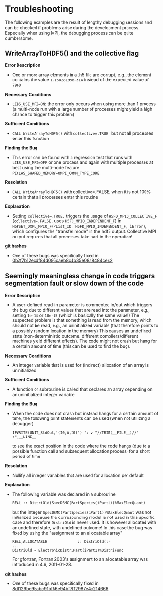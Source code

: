 # Troubleshooting
The following examples are the result of lengthy debugging sessions and can be checked if problems arise during the development
process. Especially when using MPI, the debugging process can be quite cumbersome.


## WriteArrayToHDF5() and the collective flag
**Error Description**
- One or more array elements in a .h5 file are corrupt, e.g., the element contains the value `1.16828195e-314` instead of the expected
value of `7960`

**Necessary Conditions**
- `LIBS_USE_MPI=ON`: the error only occurs when using more than 1 process (a multi-node run with a large number of processes
  might yield a high chance to trigger this problem)

**Sufficient Conditions**
- `CALL WriteArrayToHDF5()` with `collective=.TRUE.` but not all processes enter this function

**Finding the Bug**
- This error can be found with a regression test that runs with `LIBS_USE_MPI=OFF` or one process and again with multiple processes
at best using the multi-node feature `PICLAS_SHARED_MEMORY=OMPI_COMM_TYPE_CORE`

**Resolution**
- `CALL WriteArrayToHDF5()` with collective=.FALSE. when it is not 100% certain that all processes enter this routine

**Explanation**
- Setting `collective=.TRUE.` triggers the usage of `H5FD_MPIO_COLLECTIVE_F` (`collective=.FALSE.` uses `H5FD_MPIO_INDEPENDENT_F`) in
  `H5PSET_DXPL_MPIO_F(PList_ID, H5FD_MPIO_INDEPENDENT_F, iError)`, which configures the "transfer mode" in the hdf5 output.
  Collective MPI output requires that all processes take part in the operation!

**git hashes**
- One of these bugs was specifically fixed in
  [0b2f7b12ecdf84d095caeb8c4b35e08a8484ce42](https://github.com/piclas-framework/piclas/commit/0b2f7b12ecdf84d095caeb8c4b35e08a8484ce42)


## Seemingly meaningless change in code triggers segmentation fault or slow down of the code
**Error Description**
- A user-defined read-in parameter is commented in/out which triggers the bug due to different values that are read into the
  parameter, e.g., setting `1e-14` or `10e-15` (which is basically the same value!)
  The suspected problem is that something is read from the memory, which should not be read, e.g., an uninitialized variable
  (that therefore points to a possibly random location in the memory)
  This causes an undefined state (non-deterministic outcome, different compilers/different machines yield different effects).
  The code might not crash but hang for a certain amount of time (this can be used to find the bug).

**Necessary Conditions**
- An integer variable that is used for (indirect) allocation of an array is uninitialized

**Sufficient Conditions**
- A function or subroutine is called that declares an array depending on an uninitialized integer variable

**Finding the Bug**
- When the code does not crash but instead hangs for a certain amount of time, the following print statements can be used (when not
  utilizing a debugger)

      IPWRITE(UNIT_StdOut,'(I0,A,I0)') ": v "//TRIM(__FILE__)//" +",__LINE__

  to see the exact position in the code where the code hangs (due to a possible function call and subsequent allocation process)
  for a short period of time

**Resolution**
- Nullify all integer variables that are used for allocation per default

**Explanation**
- The following variable was declared in a subroutine

      REAL :: DistriOld(SpecDSMC(PartSpecies(iPart1))%MaxElecQuant)

  but the integer `SpecDSMC(PartSpecies(iPart1))%MaxElecQuant` was not initialized because the corresponding model is not used in
  this specific case and therefore `DistriOld` is never used. It is however allocated with an undefined state, with undefined outcome!
  In this case the bug was fixed by using the "assignment to an allocatable array"

      REAL,ALLOCATABLE              :: DistriOld(:)
      ...
      DistriOld = ElectronicDistriPart(iPart1)%DistriFunc

  For gfortran, Fortran 2003's assignment to an allocatable array was introduced in 4.6, 2011-01-28.

**git hashes**
- One of these bugs was specifically fixed in
  [8d1129be95abc91bf56e94bf7f12987e4c214666](https://github.com/piclas-framework/piclas/commit/8d1129be95abc91bf56e94bf7f12987e4c214666)
